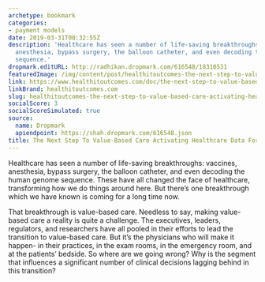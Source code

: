 ```yaml
---
archetype: bookmark
categories:
- payment models
date: 2019-03-31T00:32:55Z
description: 'Healthcare has seen a number of life-saving breakthroughs: vaccines,
  anesthesia, bypass surgery, the balloon catheter, and even decoding the human genome
  sequence.'
dropmark.editURL: http://radhikan.dropmark.com/616548/18310531
featuredImage: /img/content/post/healthitoutcomes-the-next-step-to-value-based-care-activating-healthcare-data-for-physicians.jpg
link: https://www.healthitoutcomes.com/doc/the-next-step-to-value-based-care-activating-healthcare-data-for-physicians-0001
linkBrand: healthitoutcomes.com
slug: healthitoutcomes-the-next-step-to-value-based-care-activating-healthcare-data-for-physicians
socialScore: 3
socialScoreSimulated: true
source:
  name: Dropmark
  apiendpoint: https://shah.dropmark.com/616548.json
title: The Next Step To Value-Based Care Activating Healthcare Data For Physicians
---
```

Healthcare has seen a number of life-saving breakthroughs: vaccines, anesthesia, bypass surgery, the balloon catheter, and even decoding the human genome sequence. These have all changed the face of healthcare, transforming how we do things around here. But there’s one breakthrough which we have known is coming for a long time now.

That breakthrough is value-based care. Needless to say, making value-based care a reality is quite a challenge. The executives, leaders, regulators, and researchers have all pooled in their efforts to lead the transition to value-based care. But it’s the physicians who will make it happen- in their practices, in the exam rooms, in the emergency room, and at the patients’ bedside. So where are we going wrong? Why is the segment that influences a significant number of clinical decisions lagging behind in this transition?

